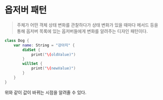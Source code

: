 # 옵저버 패턴

> 주체가 어떤 객체 상태 변화를 관찰하다가 상태 변화가 있을 때마다 메서드 등을 통해 옵저버 목록에 있는 옵저버들에게 변화를 알려주는 디자인 패턴이다.

```swift
class Dog {
    var name: String = "강아지" {
        didSet {
            print("\(oldValue)")
        }
        willSet {
            print("\(newValue)")
        }
    }
}
```

위와 같이 값이 바뀌는 시점을 알려줄 수 있다.
